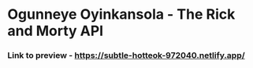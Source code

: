 # Ogunneye Oyinkansola - The Rick and Morty API

### Link to preview - https://subtle-hotteok-972040.netlify.app/
